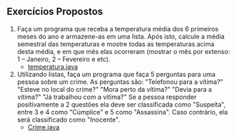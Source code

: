 ## Exercícios Propostos

1. Faça um programa que receba a temperatura média dos 6
primeiros meses do ano e armazene-as em uma lista.
Após isto, calcule a média semestral das temperaturas e
mostre todas as temperaturas acima desta média, e em que
mês elas ocorreram (mostrar o mês por extenso: 1 – Janeiro, 2
– Fevereiro e etc).
    * [temperatura.java](https://github.com/SohIsa/AllBoot/blob/main/poo/collections/Temperatura.java)
2. Utilizando listas, faça um programa que faça 5 perguntas para uma
pessoa sobre um crime. As perguntas são:
"Telefonou para a vítima?"
"Esteve no local do crime?"
"Mora perto da vítima?"
"Devia para a vítima?"
"Já trabalhou com a vítima?"
Se a pessoa responder positivamente a 2 questões ela deve ser
classificada como "Suspeita", entre 3 e 4 como "Cúmplice" e 5 como
"Assassina". Caso contrário, ela será classificado como "Inocente".
    * [Crime.java](https://github.com/SohIsa/AllBoot/blob/main/poo/collections/Crime.java)